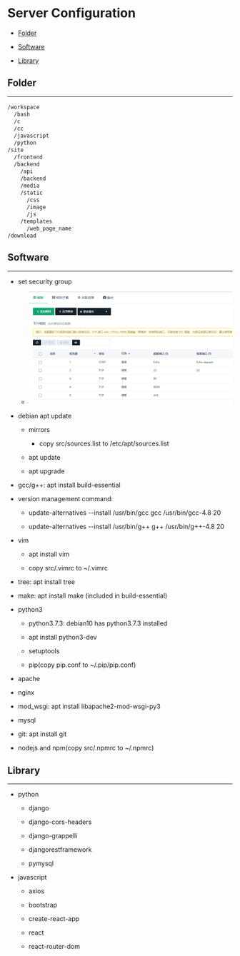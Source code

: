 # Server Configuration

  + [Folder](#folder)

  + [Software](#software)

  + [Library](#library)

## Folder

***

```
/workspace
  /bash
  /c
  /cc
  /javascript
  /python
/site
  /frontend
  /backend
    /api
    /backend
    /media
    /static
      /css
      /image
      /js
    /templates
      /web_page_name
/download
```

## Software

***

  + set security group

    - ![Security Group](./resources/security_group.png)

  + debian apt update

    - mirrors

      - copy src/sources.list to /etc/apt/sources.list

    - apt update 

    - apt upgrade

  + gcc/g++: apt install build-essential

  + version management command:

      - update-alternatives --install /usr/bin/gcc gcc /usr/bin/gcc-4.8 20

      - update-alternatives --install /usr/bin/g++ g++ /usr/bin/g++-4.8 20

  + vim

    - apt install vim

    - copy src/.vimrc to ~/.vimrc

  + tree: apt install tree

  + make: apt install make (included in build-essential)

  + python3

    - python3.7.3: debian10 has python3.7.3 installed

    - apt install python3-dev

    - setuptools

    - pip(copy pip.conf to ~/.pip/pip.conf)

  + apache

  + nginx

  + mod_wsgi: apt install libapache2-mod-wsgi-py3

  + mysql

  + git: apt install git

  + nodejs and npm(copy src/.npmrc to ~/.npmrc)

## Library

***

  + python

    - django

    - django-cors-headers

    - django-grappelli

    - djangorestframework

    - pymysql

  + javascript

    - axios

    - bootstrap

    - create-react-app

    - react

    - react-router-dom
